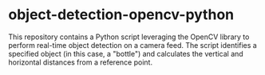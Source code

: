# object-detection-opencv-python
This repository contains a Python script leveraging the OpenCV library to perform real-time object detection on a camera feed. The script identifies a specified object (in this case, a "bottle") and calculates the vertical and horizontal distances from a reference point.
